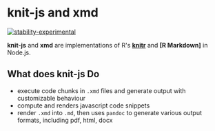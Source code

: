 # knit-js and xmd

[![stability-experimental](https://img.shields.io/badge/stability-experimental-orange.svg)](https://github.com/emersion/stability-badges#experimental)

**knit-js** and **xmd** are implementations of R's **[knitr](http://yihui.name/knitr/)** and **[R Markdown]** in Node.js.

## What does knit-js Do

- execute code chunks in `.xmd` files and generate output with customizable behaviour
- compute and renders javascript code snippets
- render `.xmd` into `.md`, then uses `pandoc` to generate various output formats, including pdf, html, docx

